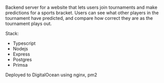 Backend server for a website that lets users join tournaments and make predictions for a sports bracket. Users can see what other players in the tournament have predicted, and compare how correct they are as the tournament plays out.

Stack:
- Typescript
- Nodejs
- Express
- Postgres
- Primsa

Deployed to DigitalOcean using nginx, pm2
